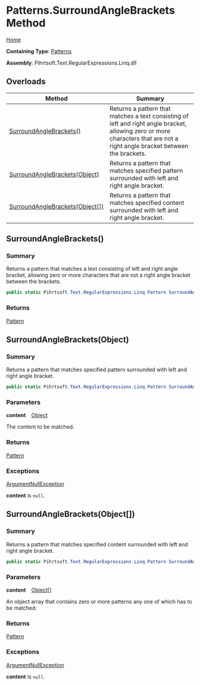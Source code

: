 # Patterns\.SurroundAngleBrackets Method

[Home](../../../../../../README.md)

**Containing Type**: [Patterns](../README.md)

**Assembly**: Pihrtsoft\.Text\.RegularExpressions\.Linq\.dll

## Overloads

| Method | Summary |
| ------ | ------- |
| [SurroundAngleBrackets()](#Pihrtsoft_Text_RegularExpressions_Linq_Patterns_SurroundAngleBrackets) | Returns a pattern that matches a text consisting of left and right angle bracket, allowing zero or more characters that are not a right angle bracket between the brackets\. |
| [SurroundAngleBrackets(Object)](#Pihrtsoft_Text_RegularExpressions_Linq_Patterns_SurroundAngleBrackets_System_Object_) | Returns a pattern that matches specified pattern surrounded with left and right angle bracket\. |
| [SurroundAngleBrackets(Object\[\])](#Pihrtsoft_Text_RegularExpressions_Linq_Patterns_SurroundAngleBrackets_System_Object___) | Returns a pattern that matches specified content surrounded with left and right angle bracket\. |

## SurroundAngleBrackets\(\) <a name="Pihrtsoft_Text_RegularExpressions_Linq_Patterns_SurroundAngleBrackets"></a>

### Summary

Returns a pattern that matches a text consisting of left and right angle bracket, allowing zero or more characters that are not a right angle bracket between the brackets\.

```csharp
public static Pihrtsoft.Text.RegularExpressions.Linq.Pattern SurroundAngleBrackets()
```

### Returns

[Pattern](../../Pattern/README.md)

## SurroundAngleBrackets\(Object\) <a name="Pihrtsoft_Text_RegularExpressions_Linq_Patterns_SurroundAngleBrackets_System_Object_"></a>

### Summary

Returns a pattern that matches specified pattern surrounded with left and right angle bracket\.

```csharp
public static Pihrtsoft.Text.RegularExpressions.Linq.Pattern SurroundAngleBrackets(object content)
```

### Parameters

**content** &ensp; [Object](https://docs.microsoft.com/en-us/dotnet/api/system.object)

The content to be matched\.

### Returns

[Pattern](../../Pattern/README.md)

### Exceptions

[ArgumentNullException](https://docs.microsoft.com/en-us/dotnet/api/system.argumentnullexception)

**content** is `null`\.

## SurroundAngleBrackets\(Object\[\]\) <a name="Pihrtsoft_Text_RegularExpressions_Linq_Patterns_SurroundAngleBrackets_System_Object___"></a>

### Summary

Returns a pattern that matches specified content surrounded with left and right angle bracket\.

```csharp
public static Pihrtsoft.Text.RegularExpressions.Linq.Pattern SurroundAngleBrackets(params object[] content)
```

### Parameters

**content** &ensp; [Object](https://docs.microsoft.com/en-us/dotnet/api/system.object)\[\]

An object array that contains zero or more patterns any one of which has to be matched\.

### Returns

[Pattern](../../Pattern/README.md)

### Exceptions

[ArgumentNullException](https://docs.microsoft.com/en-us/dotnet/api/system.argumentnullexception)

**content** is `null`\.

